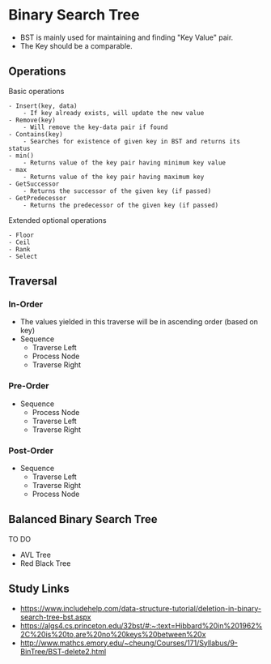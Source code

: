 # Binary Search Tree

- BST is mainly used for maintaining and finding "Key Value" pair.
- The Key should be a comparable.

## Operations

Basic operations

    - Insert(key, data)
        - If key already exists, will update the new value
    - Remove(key)
        - Will remove the key-data pair if found
    - Contains(key)
        - Searches for existence of given key in BST and returns its status
    - min()
        - Returns value of the key pair having minimum key value
    - max
        - Returns value of the key pair having maximum key
    - GetSuccessor
        - Returns the successor of the given key (if passed)
    - GetPredecessor
        - Returns the predecessor of the given key (if passed)

Extended optional operations

    - Floor
    - Ceil
    - Rank
    - Select

## Traversal

### In-Order

- The values yielded in this traverse will be in ascending order (based on key)
- Sequence
  - Traverse Left
  - Process Node
  - Traverse Right

### Pre-Order

- Sequence
  - Process Node
  - Traverse Left
  - Traverse Right

### Post-Order

- Sequence
  - Traverse Left
  - Traverse Right
  - Process Node

## Balanced Binary Search Tree

TO DO

- AVL Tree
- Red Black Tree

## Study Links

- <https://www.includehelp.com/data-structure-tutorial/deletion-in-binary-search-tree-bst.aspx>
- <https://algs4.cs.princeton.edu/32bst/#:~:text=Hibbard%20in%201962%2C%20is%20to,are%20no%20keys%20between%20x>
- <http://www.mathcs.emory.edu/~cheung/Courses/171/Syllabus/9-BinTree/BST-delete2.html>
